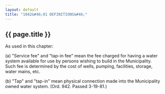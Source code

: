 ```yaml
---
layout: default 
title: "1042&#46;01 DEFINITIONS&#46;"
---
```


{{ page.title }}
----------------

As used in this chapter:

​(a) "Service fee" and "tap-in fee" mean the fee charged for having a
water system available for use by persons wishing to build in the
Municipality. Such fee is determined by the cost of wells, pumping,
facilities, storage, water mains, etc.

​(b) "Tap" and "tap-in" mean physical connection made into the
Municipality owned water system. (Ord. 942. Passed 3-19-81.)
